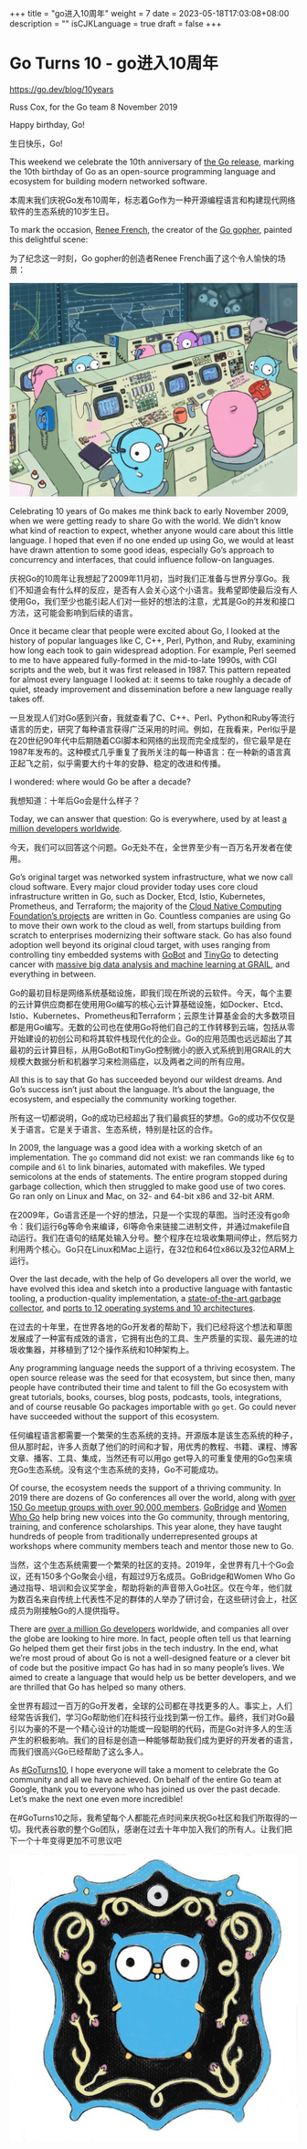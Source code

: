 +++
title = "go进入10周年"
weight = 7
date = 2023-05-18T17:03:08+08:00
description = ""
isCJKLanguage = true
draft = false
+++

# Go Turns 10 - go进入10周年

https://go.dev/blog/10years

Russ Cox, for the Go team
8 November 2019

Happy birthday, Go!

生日快乐，Go!

This weekend we celebrate the 10th anniversary of [the Go release](https://opensource.googleblog.com/2009/11/hey-ho-lets-go.html), marking the 10th birthday of Go as an open-source programming language and ecosystem for building modern networked software.

本周末我们庆祝Go发布10周年，标志着Go作为一种开源编程语言和构建现代网络软件的生态系统的10岁生日。

To mark the occasion, [Renee French](https://twitter.com/reneefrench), the creator of the [Go gopher](https://blog.golang.org/gopher), painted this delightful scene:

为了纪念这一时刻，Go gopher的创造者Renee French画了这个令人愉快的场景：

[![img](GoTurns10_img/gopher10th-small.jpg)](https://go.dev/blog/10years/gopher10th-large.jpg)

Celebrating 10 years of Go makes me think back to early November 2009, when we were getting ready to share Go with the world. We didn’t know what kind of reaction to expect, whether anyone would care about this little language. I hoped that even if no one ended up using Go, we would at least have drawn attention to some good ideas, especially Go’s approach to concurrency and interfaces, that could influence follow-on languages.

庆祝Go的10周年让我想起了2009年11月初，当时我们正准备与世界分享Go。我们不知道会有什么样的反应，是否有人会关心这个小语言。我希望即使最后没有人使用Go，我们至少也能引起人们对一些好的想法的注意，尤其是Go的并发和接口方法，这可能会影响到后续的语言。

Once it became clear that people were excited about Go, I looked at the history of popular languages like C, C++, Perl, Python, and Ruby, examining how long each took to gain widespread adoption. For example, Perl seemed to me to have appeared fully-formed in the mid-to-late 1990s, with CGI scripts and the web, but it was first released in 1987. This pattern repeated for almost every language I looked at: it seems to take roughly a decade of quiet, steady improvement and dissemination before a new language really takes off.

一旦发现人们对Go感到兴奋，我就查看了C、C++、Perl、Python和Ruby等流行语言的历史，研究了每种语言获得广泛采用的时间。例如，在我看来，Perl似乎是在20世纪90年代中后期随着CGI脚本和网络的出现而完全成型的，但它最早是在1987年发布的。这种模式几乎重复了我所关注的每一种语言：在一种新的语言真正起飞之前，似乎需要大约十年的安静、稳定的改进和传播。

I wondered: where would Go be after a decade?

我想知道：十年后Go会是什么样子？

Today, we can answer that question: Go is everywhere, used by at least [a million developers worldwide](https://research.swtch.com/gophercount).

今天，我们可以回答这个问题。Go无处不在，全世界至少有一百万名开发者在使用。

Go’s original target was networked system infrastructure, what we now call cloud software. Every major cloud provider today uses core cloud infrastructure written in Go, such as Docker, Etcd, Istio, Kubernetes, Prometheus, and Terraform; the majority of the [Cloud Native Computing Foundation’s projects](https://www.cncf.io/projects/) are written in Go. Countless companies are using Go to move their own work to the cloud as well, from startups building from scratch to enterprises modernizing their software stack. Go has also found adoption well beyond its original cloud target, with uses ranging from controlling tiny embedded systems with [GoBot](https://gobot.io/) and [TinyGo](https://tinygo.org/) to detecting cancer with [massive big data analysis and machine learning at GRAIL](https://medium.com/grail-eng/bigslice-a-cluster-computing-system-for-go-7e03acd2419b), and everything in between.

Go的最初目标是网络系统基础设施，即我们现在所说的云软件。今天，每个主要的云计算供应商都在使用用Go编写的核心云计算基础设施，如Docker、Etcd、Istio、Kubernetes、Prometheus和Terraform；云原生计算基金会的大多数项目都是用Go编写。无数的公司也在使用Go将他们自己的工作转移到云端，包括从零开始建设的初创公司和将其软件栈现代化的企业。Go的应用范围也远远超出了其最初的云计算目标，从用GoBot和TinyGo控制微小的嵌入式系统到用GRAIL的大规模大数据分析和机器学习来检测癌症，以及两者之间的所有应用。

All this is to say that Go has succeeded beyond our wildest dreams. And Go’s success isn’t just about the language. It’s about the language, the ecosystem, and especially the community working together.

所有这一切都说明，Go的成功已经超出了我们最疯狂的梦想。Go的成功不仅仅是关于语言。它是关于语言、生态系统，特别是社区的合作。

In 2009, the language was a good idea with a working sketch of an implementation. The `go` command did not exist: we ran commands like `6g` to compile and `6l` to link binaries, automated with makefiles. We typed semicolons at the ends of statements. The entire program stopped during garbage collection, which then struggled to make good use of two cores. Go ran only on Linux and Mac, on 32- and 64-bit x86 and 32-bit ARM.

在2009年，Go语言还是一个好的想法，只是一个实现的草图。当时还没有go命令：我们运行6g等命令来编译，6l等命令来链接二进制文件，并通过makefile自动运行。我们在语句的结尾处输入分号。整个程序在垃圾收集期间停止，然后努力利用两个核心。Go只在Linux和Mac上运行，在32位和64位x86以及32位ARM上运行。

Over the last decade, with the help of Go developers all over the world, we have evolved this idea and sketch into a productive language with fantastic tooling, a production-quality implementation, a [state-of-the-art garbage collector](https://blog.golang.org/ismmkeynote), and [ports to 12 operating systems and 10 architectures](https://go.dev/doc/install/source#introduction).

在过去的十年里，在世界各地的Go开发者的帮助下，我们已经将这个想法和草图发展成了一种富有成效的语言，它拥有出色的工具、生产质量的实现、最先进的垃圾收集器，并移植到了12个操作系统和10种架构上。

Any programming language needs the support of a thriving ecosystem. The open source release was the seed for that ecosystem, but since then, many people have contributed their time and talent to fill the Go ecosystem with great tutorials, books, courses, blog posts, podcasts, tools, integrations, and of course reusable Go packages importable with `go` `get`. Go could never have succeeded without the support of this ecosystem.

任何编程语言都需要一个繁荣的生态系统的支持。开源版本是该生态系统的种子，但从那时起，许多人贡献了他们的时间和才智，用优秀的教程、书籍、课程、博客文章、播客、工具、集成，当然还有可以用go get导入的可重复使用的Go包来填充Go生态系统。没有这个生态系统的支持，Go不可能成功。

Of course, the ecosystem needs the support of a thriving community. In 2019 there are dozens of Go conferences all over the world, along with [over 150 Go meetup groups with over 90,000 members](https://www.meetup.com/pro/go). [GoBridge](https://golangbridge.org/) and [Women Who Go](https://medium.com/@carolynvs/www-loves-gobridge-ccb26309f667) help bring new voices into the Go community, through mentoring, training, and conference scholarships. This year alone, they have taught hundreds of people from traditionally underrepresented groups at workshops where community members teach and mentor those new to Go.

当然，这个生态系统需要一个繁荣的社区的支持。2019年，全世界有几十个Go会议，还有150多个Go聚会小组，有超过9万名成员。GoBridge和Women Who Go通过指导、培训和会议奖学金，帮助将新的声音带入Go社区。仅在今年，他们就为数百名来自传统上代表性不足的群体的人举办了研讨会，在这些研讨会上，社区成员为刚接触Go的人提供指导。

There are [over a million Go developers](https://research.swtch.com/gophercount) worldwide, and companies all over the globe are looking to hire more. In fact, people often tell us that learning Go helped them get their first jobs in the tech industry. In the end, what we’re most proud of about Go is not a well-designed feature or a clever bit of code but the positive impact Go has had in so many people’s lives. We aimed to create a language that would help us be better developers, and we are thrilled that Go has helped so many others.

全世界有超过一百万的Go开发者，全球的公司都在寻找更多的人。事实上，人们经常告诉我们，学习Go帮助他们在科技行业找到第一份工作。最终，我们对Go最引以为豪的不是一个精心设计的功能或一段聪明的代码，而是Go对许多人的生活产生的积极影响。我们的目标是创造一种能够帮助我们成为更好的开发者的语言，而我们很高兴Go已经帮助了这么多人。

As [#GoTurns10](https://twitter.com/search?q=%23GoTurns10), I hope everyone will take a moment to celebrate the Go community and all we have achieved. On behalf of the entire Go team at Google, thank you to everyone who has joined us over the past decade. Let’s make the next one even more incredible!

在#GoTurns10之际，我希望每个人都能花点时间来庆祝Go社区和我们所取得的一切。我代表谷歌的整个Go团队，感谢在过去十年中加入我们的所有人。让我们把下一个十年变得更加不可思议吧

[![img](GoTurns10_img/gopher10th-pin-small.jpg)](https://go.dev/blog/10years/gopher10th-pin-large.jpg)
